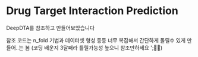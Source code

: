 # Drug Target Interaction Prediction

DeepDTA를 참조하고 만들어보았습니다

참조 코드는 n_fold 기법과 데이터셋 형성 등등 너무 복잡해서 간단하게 돌릴수 있게 만들어..는 봄
(코딩 배운지 3달째라 틀릴가능성 높으니 참조만하세요 ';🤣😂)
